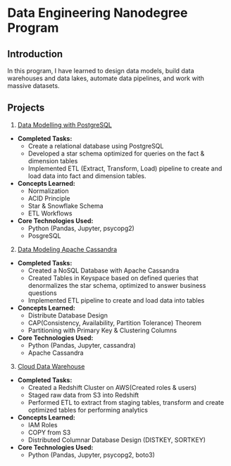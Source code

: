 # Data Engineering Nanodegree Program

## Introduction
In this program, I have learned to design data models, build data warehouses and data lakes, automate data pipelines, and work with massive datasets. 

## Projects
1. [Data Modelling with PostgreSQL](https://github.com/jason-huynh83/Udacity-Data-Engineering-Projects/tree/master/Data_Modeling_PostgreSQL)
-   **Completed Tasks:**
    -   Create a relational database using PostgreSQL
    -   Developed a star schema optimized for queries on the fact & dimension tables
    -   Implemented ETL (Extract, Transform, Load) pipeline to create and load data into fact and dimension tables.
-   **Concepts Learned:**
    -   Normalization
    -   ACID Principle
    -   Star & Snowflake Schema
    -   ETL Workflows
-   **Core Technologies Used:**
    -   Python (Pandas, Jupyter, psycopg2)
    -   PosgreSQL
2. [Data Modeling Apache Cassandra](https://github.com/jason-huynh83/Udacity-Data-Engineering-Projects/tree/master/Data_Modeling_Apache_Cassandra)
-   **Completed Tasks:**    
    -   Created a NoSQL Database with Apache Cassandra
    -   Created Tables in Keyspace based on defined queries that denormalizes the star schema, optimized to answer business questions
    -   Implemented ETL pipeline to create and load data into tables
-   **Concepts Learned:**
    -   Distribute Database Design
    -   CAP(Consistency, Availability, Partition Tolerance) Theorem
    -   Partitioning with Primary Key & Clustering Columns
-   **Core Technologies Used:** 
    -   Python (Pandas, Jupyter, cassandra)
    -   Apache Cassandra
3. [Cloud Data Warehouse](https://github.com/jason-huynh83/Udacity-Data-Engineering-Projects/tree/master/Cloud_Data_Warehouse)
-   **Completed Tasks:**
    -   Created a Redshift Cluster on AWS(Created roles & users)
    -   Staged raw data from S3 into Redshift
    -   Performed ETL to extract from staging tables, transform and create optimized tables for performing analytics
-   **Concepts Learned:**
    -   IAM Roles
    -   COPY from S3
    -   Distributed Columnar Database Design (DISTKEY, SORTKEY)
-   **Core Technologies Used:**
    -   Python (Pandas, Jupyter, psycopg2, boto3)